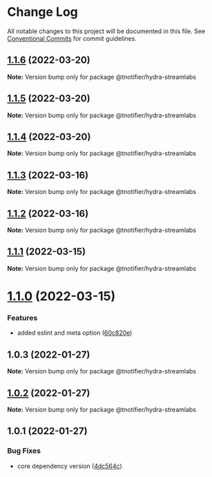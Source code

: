 # Change Log

All notable changes to this project will be documented in this file.
See [Conventional Commits](https://conventionalcommits.org) for commit guidelines.

## [1.1.6](https://github.com/tnotifier/hydra/compare/@tnotifier/hydra-streamlabs@1.1.5...@tnotifier/hydra-streamlabs@1.1.6) (2022-03-20)

**Note:** Version bump only for package @tnotifier/hydra-streamlabs





## [1.1.5](https://github.com/tnotifier/hydra/compare/@tnotifier/hydra-streamlabs@1.1.4...@tnotifier/hydra-streamlabs@1.1.5) (2022-03-20)

**Note:** Version bump only for package @tnotifier/hydra-streamlabs





## [1.1.4](https://github.com/tnotifier/hydra/compare/@tnotifier/hydra-streamlabs@1.1.3...@tnotifier/hydra-streamlabs@1.1.4) (2022-03-20)

**Note:** Version bump only for package @tnotifier/hydra-streamlabs





## [1.1.3](https://github.com/tnotifier/hydra/compare/@tnotifier/hydra-streamlabs@1.1.2...@tnotifier/hydra-streamlabs@1.1.3) (2022-03-16)

**Note:** Version bump only for package @tnotifier/hydra-streamlabs





## [1.1.2](https://github.com/tnotifier/hydra/compare/@tnotifier/hydra-streamlabs@1.1.1...@tnotifier/hydra-streamlabs@1.1.2) (2022-03-16)

**Note:** Version bump only for package @tnotifier/hydra-streamlabs





## [1.1.1](https://github.com/tnotifier/hydra/compare/@tnotifier/hydra-streamlabs@1.1.0...@tnotifier/hydra-streamlabs@1.1.1) (2022-03-15)

**Note:** Version bump only for package @tnotifier/hydra-streamlabs





# [1.1.0](https://github.com/tnotifier/hydra/compare/@tnotifier/hydra-streamlabs@1.0.3...@tnotifier/hydra-streamlabs@1.1.0) (2022-03-15)


### Features

* added eslint and meta option ([60c820e](https://github.com/tnotifier/hydra/commit/60c820e6c53250cdf3d35925a269e2142e2e89cf))





## 1.0.3 (2022-01-27)

**Note:** Version bump only for package @tnotifier/hydra-streamlabs





## [1.0.2](https://github.com/tnotifier/hydra/compare/@tnotifier/hydra-streamlabs@1.0.1...@tnotifier/hydra-streamlabs@1.0.2) (2022-01-27)

**Note:** Version bump only for package @tnotifier/hydra-streamlabs





## 1.0.1 (2022-01-27)


### Bug Fixes

* core dependency version ([4dc564c](https://github.com/tnotifier/hydra/commit/4dc564cbff42c3780f0b32d1867a7dce97b27a28))

